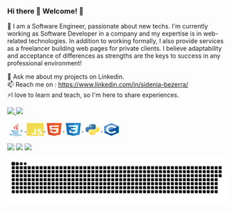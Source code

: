 ### Hi there 👋 Welcome! 👋

🌱 I am a Software Engineer, passionate about new techs. I'm currently working as Software Developer in a company and my expertise is in web-related technologies.
In addition to working formally, I also provide services as a freelancer building web pages for private clients. 
I believe adaptability and acceptance of differences as strengths are the keys to success in any professional environment!

💬 Ask me about my projects on Linkedin. <br>
📫 Reach me on : https://www.linkedin.com/in/sidenia-bezerra/ <br>
⚡I love to learn and teach, so I'm here to share experiences.<br>

<div>
  <a href="https://github.com/sidenia">
  <img height="180em" src="https://github-readme-stats.vercel.app/api?username=sidenia&show_icons=true&theme=dracula&include_all_commits=true&count_private=true"/>
  <img height="180em" src="https://github-readme-stats.vercel.app/api/top-langs/?username=sidenia&layout=compact&langs_count=7&theme=dracula"/>
</div>
<div style="display: inline_block"><br>
  <img align="center" alt="Si-Java" height="30" width="40" src="https://raw.githubusercontent.com/devicons/devicon/master/icons/java/java-original.svg">
  <img align="center" alt="Si-Js" height="30" width="40" src="https://raw.githubusercontent.com/devicons/devicon/master/icons/javascript/javascript-plain.svg">
  <img align="center" alt="Si-HTML" height="30" width="40" src="https://raw.githubusercontent.com/devicons/devicon/master/icons/html5/html5-original.svg">
  <img align="center" alt="Si-CSS" height="30" width="40" src="https://raw.githubusercontent.com/devicons/devicon/master/icons/css3/css3-original.svg">
  <img align="center" alt="Si-Python" height="30" width="40" src="https://raw.githubusercontent.com/devicons/devicon/master/icons/python/python-original.svg">
  <img align="center" alt="Si-C" height="30" width="40" src="https://raw.githubusercontent.com/devicons/devicon/master/icons/c/c-original.svg">
</div>
<br>
<div>
  <a href="https://www.instagram.com/sideniadev/" target="_blank"><img src="https://img.shields.io/badge/-Instagram-%23E4405F?style=for-the-badge&logo=instagram&logoColor=white" target="_blank"></a>
  <a href = "mailto:sideniabezerra@gmail.com"><img src="https://img.shields.io/badge/-Gmail-%23333?style=for-the-badge&logo=gmail&logoColor=white" target="_blank"></a>
  <a href="https://www.linkedin.com/in/sidenia-bezerra/" target="_blank"><img src="https://img.shields.io/badge/-LinkedIn-%230077B5?style=for-the-badge&logo=linkedin&logoColor=white" target="_blank"></a>
  
  ![Snake animation](https://github.com/sidenia/sidenia/blob/output/github-contribution-grid-snake.svg)
</div>
